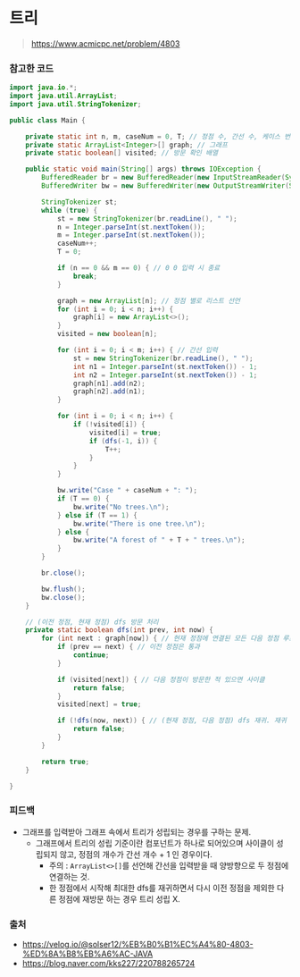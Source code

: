# 트리

> https://www.acmicpc.net/problem/4803

### 참고한 코드

```java
import java.io.*;
import java.util.ArrayList;
import java.util.StringTokenizer;

public class Main {

    private static int n, m, caseNum = 0, T; // 정점 수, 간선 수, 케이스 번호, 트리 수
    private static ArrayList<Integer>[] graph; // 그래프
    private static boolean[] visited; // 방문 확인 배열

    public static void main(String[] args) throws IOException {
        BufferedReader br = new BufferedReader(new InputStreamReader(System.in));
        BufferedWriter bw = new BufferedWriter(new OutputStreamWriter(System.out));

        StringTokenizer st;
        while (true) {
            st = new StringTokenizer(br.readLine(), " ");
            n = Integer.parseInt(st.nextToken());
            m = Integer.parseInt(st.nextToken());
            caseNum++;
            T = 0;

            if (n == 0 && m == 0) { // 0 0 입력 시 종료
                break;
            }

            graph = new ArrayList[n]; // 정점 별로 리스트 선언
            for (int i = 0; i < n; i++) {
                graph[i] = new ArrayList<>();
            }
            visited = new boolean[n];

            for (int i = 0; i < m; i++) { // 간선 입력
                st = new StringTokenizer(br.readLine(), " ");
                int n1 = Integer.parseInt(st.nextToken()) - 1;
                int n2 = Integer.parseInt(st.nextToken()) - 1;
                graph[n1].add(n2);
                graph[n2].add(n1);
            }

            for (int i = 0; i < n; i++) {
                if (!visited[i]) {
                    visited[i] = true;
                    if (dfs(-1, i)) {
                        T++;
                    }
                }
            }

            bw.write("Case " + caseNum + ": ");
            if (T == 0) {
                bw.write("No trees.\n");
            } else if (T == 1) {
                bw.write("There is one tree.\n");
            } else {
                bw.write("A forest of " + T + " trees.\n");
            }
        }

        br.close();

        bw.flush();
        bw.close();
    }

    // (이전 정점, 현재 정점) dfs 방문 처리
    private static boolean dfs(int prev, int now) {
        for (int next : graph[now]) { // 현재 정점에 연결된 모든 다음 정점 루프
            if (prev == next) { // 이전 정점은 통과
                continue;
            }

            if (visited[next]) { // 다음 정점이 방문한 적 있으면 사이클
                return false;
            }
            visited[next] = true;

            if (!dfs(now, next)) { // (현재 정점, 다음 정점) dfs 재귀. 재귀 과정에서 false 리턴하면 사이클
                return false;
            }
        }

        return true;
    }

}
```

### 피드백

- 그래프를 입력받아 그래프 속에서 트리가 성립되는 경우를 구하는 문제.
    - 그래프에서 트리의 성립 기준이란 컴포넌트가 하나로 되어있으며 사이클이 성립되지 않고, 정점의 개수가 간선 개수 + 1 인 경우이다.
        - 주의 : `ArrayList<>[]`를 선언해 간선을 입력받을 때 양방향으로 두 정점에 연결하는 것.
        - 한 정점에서 시작해 최대한 dfs를 재귀하면서 다시 이전 정점을 제외한 다른 정점에 재방문 하는 경우 트리 성립 X.

### 출처

- https://velog.io/@solser12/%EB%B0%B1%EC%A4%80-4803-%ED%8A%B8%EB%A6%AC-JAVA
- https://blog.naver.com/kks227/220788265724